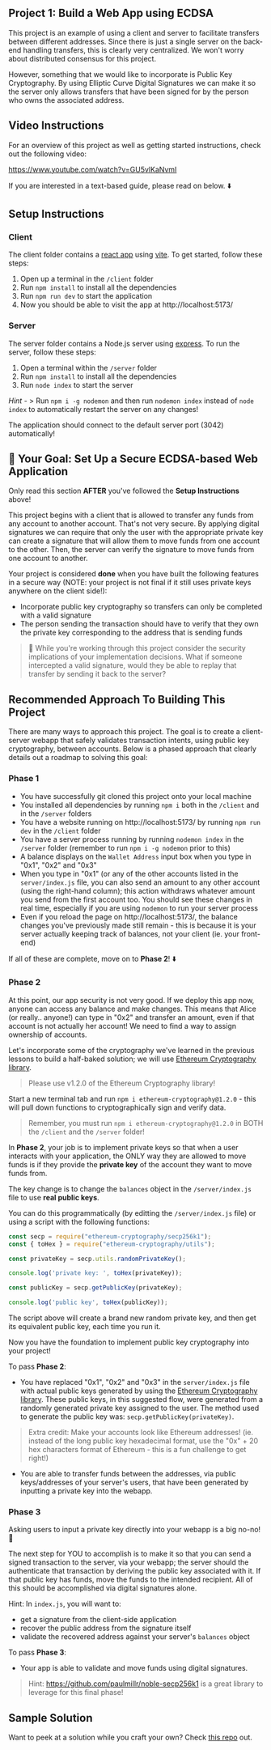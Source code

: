 ## Project 1: Build a Web App using ECDSA

This project is an example of using a client and server to facilitate transfers between different addresses. Since there is just a single server on the back-end handling transfers, this is clearly very centralized. We won't worry about distributed consensus for this project.

However, something that we would like to incorporate is Public Key Cryptography. By using Elliptic Curve Digital Signatures we can make it so the server only allows transfers that have been signed for by the person who owns the associated address.

## Video Instructions
For an overview of this project as well as getting started instructions, check out the following video:

https://www.youtube.com/watch?v=GU5vlKaNvmI

If you are interested in a text-based guide, please read on below. ⬇️

## Setup Instructions
 
### Client

The client folder contains a [react app](https://reactjs.org/) using [vite](https://vitejs.dev/). To get started, follow these steps:

1. Open up a terminal in the `/client` folder
2. Run `npm install` to install all the dependencies
3. Run `npm run dev` to start the application 
4. Now you should be able to visit the app at http://localhost:5173/

### Server

The server folder contains a Node.js server using [express](https://expressjs.com/). To run the server, follow these steps:

1. Open a terminal within the `/server` folder 
2. Run `npm install` to install all the dependencies 
3. Run `node index` to start the server

_Hint_ - > Run `npm i -g nodemon` and then run `nodemon index` instead of `node index` to automatically restart the server on any changes!

The application should connect to the default server port (3042) automatically!

## 🏁 Your Goal: Set Up a Secure ECDSA-based Web Application

Only read this section **AFTER** you've followed the **Setup Instructions** above!

This project begins with a client that is allowed to transfer any funds from any account to another account. That's not very secure. By applying digital signatures we can require that only the user with the appropriate private key can create a signature that will allow them to move funds from one account to the other. Then, the server can verify the signature to move funds from one account to another.

Your project is considered **done** when you have built the following features in a secure way (NOTE: your project is not final if it still uses private keys anywhere on the client side!):
- Incorporate public key cryptography so transfers can only be completed with a valid signature
- The person sending the transaction should have to verify that they own the private key corresponding to the address that is sending funds

> 🤔 While you're working through this project consider the security implications of your implementation decisions. What if someone intercepted a valid signature, would they be able to replay that transfer by sending it back to the server?

## Recommended Approach To Building This Project

There are many ways to approach this project. The goal is to create a client-server webapp that safely validates transaction intents, using public key cryptography, between accounts. Below is a phased approach that clearly details out a roadmap to solving this goal:

### **Phase 1**
- You have successfully git cloned this project onto your local machine
- You installed all dependencies by running `npm i` both in the `/client` and in the `/server` folders
- You have a website running on http://localhost:5173/ by running `npm run dev` in the `/client` folder
- You have a server process running by running `nodemon index` in the `/server` folder (remember to run `npm i -g nodemon` prior to this)
- A balance displays on the `Wallet Address` input box when you type in "0x1", "0x2" and "0x3"
- When you type in "0x1" (or any of the other accounts listed in the `server/index.js` file, you can also send an amount to any other account (using the right-hand column); this action withdraws whatever amount you send from the first account too. You should see these changes in real time, especially if you are using `nodemon` to run your server process
- Even if you reload the page on http://localhost:5173/, the balance changes you've previously made still remain - this is because it is your server actually keeping track of balances, not your client (ie. your front-end)

If all of these are complete, move on to **Phase 2**! ⬇️

### **Phase 2**

At this point, our app security is not very good. If we deploy this app now, anyone can access any balance and make changes. This means that Alice (or really.. anyone!) can type in "0x2" and transfer an amount, even if that account is not actually her account! We need to find a way to assign ownership of accounts. 

Let's incorporate some of the cryptography we've learned in the previous lessons to build a half-baked solution; we will use [Ethereum Cryptography library](https://www.npmjs.com/package/ethereum-cryptography/v/1.2.0).

> Please use v1.2.0 of the Ethereum Cryptography library!

Start a new terminal tab and run `npm i ethereum-cryptography@1.2.0` - this will pull down functions to cryptographically sign and verify data.

> Remember, you must run `npm i ethereum-cryptography@1.2.0` in BOTH the `/client` and the `/server` folder!

In **Phase 2**, your job is to implement private keys so that when a user interacts with your application, the ONLY way they are allowed to move funds is if they provide the **private key** of the account they want to move funds from.

The key change is to change the `balances` object in the `/server/index.js` file to use **real public keys**.

You can do this programmatically (by editting the `/server/index.js` file) or using a script with the following functions:

```js
const secp = require("ethereum-cryptography/secp256k1");
const { toHex } = require("ethereum-cryptography/utils");

const privateKey = secp.utils.randomPrivateKey();

console.log('private key: ', toHex(privateKey));

const publicKey = secp.getPublicKey(privateKey);

console.log('public key', toHex(publicKey));
```

The script above will create a brand new random private key, and then get its equivalent public key, each time you run it.

Now you have the foundation to implement public key cryptography into your project!

To pass **Phase 2**:

- You have replaced "0x1", "0x2" and "0x3" in the `server/index.js` file with actual public keys generated by using the [Ethereum Cryptography library](https://www.npmjs.com/package/ethereum-cryptography/v/1.2.0). These public keys, in this suggested flow, were generated from a randomly generated private key assigned to the user. The method used to generate the public key was: `secp.getPublicKey(privateKey)`.

> Extra credit: Make your accounts look like Ethereum addresses! (ie. instead of the long public key hexadecimal format, use the "0x" + 20 hex characters format of Ethereum - this is a fun challenge to get right!)

- You are able to transfer funds between the addresses, via public keys/addresses of your server's users, that have been generated by inputting a private key into the webapp.
 
### **Phase 3**

Asking users to input a private key directly into your webapp is a big no-no! 🚫

The next step for YOU to accomplish is to make it so that you can send a signed transaction to the server, via your webapp; the server should the authenticate that transaction by deriving the public key associated with it. If that public key has funds, move the funds to the intended recipient. All of this should be accomplished via digital signatures alone.

Hint: In `index.js`, you will want to:
- get a signature from the client-side application
- recover the public address from the signature itself
- validate the recovered address against your server's `balances` object

To pass **Phase 3**:

- Your app is able to validate and move funds using digital signatures.

> Hint: https://github.com/paulmillr/noble-secp256k1 is a great library to leverage for this final phase!

## Sample Solution

Want to peek at a solution while you craft your own? Check [this repo](https://github.com/AlvaroLuken/exchange-secp256k1) out.
